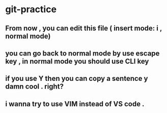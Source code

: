 # git-practice

## From now , you can edit this file ( insert mode: i , normal mode)

## you can go back to normal mode by use escape key , in normal mode you should use CLI key 
## if you use Y then you can copy a sentence y damn cool . right?  
## i wanna try to use VIM instead of VS code . 
 

 





